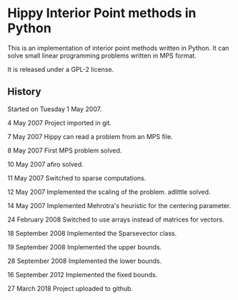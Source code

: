 # Hippy Interior Point methods in Python

This is an implementation of interior point methods written in Python. It
can solve small linear programming problems written in MPS format.

It is released under a GPL-2 license.

## History

Started on Tuesday 1 May 2007.

4 May 2007
Project imported in git.

7 May 2007
Hippy can read a problem from an MPS file.

8 May 2007
First MPS problem solved.

10 May 2007
afiro solved.

11 May 2007
Switched to sparse computations.

12 May 2007
Implemented the scaling of the problem.
adlittle solved.

14 May 2007
Implemented Mehrotra's heuristic for the centering parameter.

24 February 2008
Switched to use arrays instead of matrices for vectors.

18 September 2008
Implemented the Sparsevector class.

19 September 2008
Implemented the upper bounds.

28 September 2008
Implemented the lower bounds.

16 September 2012
Implemented the fixed bounds.

27 March 2018
Project uploaded to github.
